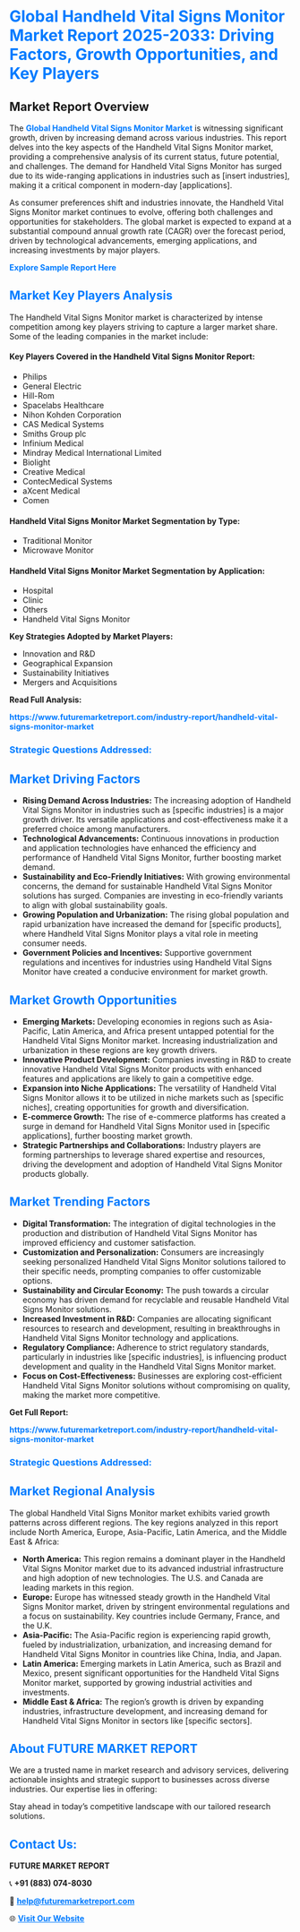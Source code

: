 <h1 style="color: #007BFF;">Global Handheld Vital Signs Monitor Market Report 2025-2033: Driving Factors, Growth Opportunities, and Key Players</h1>

<section id="overview">
<h2>Market Report Overview</h2>
<p>The <a href="https://www.futuremarketreport.com/industry-report/handheld-vital-signs-monitor-market" style="color: #007BFF; text-decoration: none;"><strong>Global Handheld Vital Signs Monitor Market</strong></a> is witnessing significant growth, driven by increasing demand across various industries. This report delves into the key aspects of the Handheld Vital Signs Monitor market, providing a comprehensive analysis of its current status, future potential, and challenges. The demand for Handheld Vital Signs Monitor has surged due to its wide-ranging applications in industries such as [insert industries], making it a critical component in modern-day [applications].</p>
<p>As consumer preferences shift and industries innovate, the Handheld Vital Signs Monitor market continues to evolve, offering both challenges and opportunities for stakeholders. The global market is expected to expand at a substantial compound annual growth rate (CAGR) over the forecast period, driven by technological advancements, emerging applications, and increasing investments by major players.</p>
</section>

<section id="overview">
<p><a href="https://www.futuremarketreport.com/request-sample/reportId=123930" style="color: #007BFF; text-decoration: none;"><strong>Explore Sample Report Here</strong></a></p>
</section>

<section id="key-players">
<h2 style="color: #007BFF;">Market Key Players Analysis</h2>
<p>The Handheld Vital Signs Monitor market is characterized by intense competition among key players striving to capture a larger market share. Some of the leading companies in the market include:</p>
<h4>Key Players Covered in the Handheld Vital Signs Monitor Report:</h4>
<ul><li>Philips</li><li>General Electric</li><li>Hill-Rom</li><li>Spacelabs Healthcare</li><li>Nihon Kohden Corporation</li><li>CAS Medical Systems</li><li>Smiths Group plc</li><li>Infinium Medical</li><li>Mindray Medical International Limited</li><li>Biolight</li><li>Creative Medical</li><li>ContecMedical Systems</li><li>aXcent Medical</li><li>Comen</li></ul>
<h4>Handheld Vital Signs Monitor Market Segmentation by Type:</h4>
<ul><li>Traditional Monitor</li><li>Microwave Monitor</li></ul>

<h4>Handheld Vital Signs Monitor Market Segmentation by Application:</h4>
<ul><li>Hospital</li><li>Clinic</li><li>Others</li><li>Handheld Vital Signs Monitor</li></ul>
<p><strong>Key Strategies Adopted by Market Players:</strong></p>
<ul>
<li>Innovation and R&D</li>
<li>Geographical Expansion</li>
<li>Sustainability Initiatives</li>
<li>Mergers and Acquisitions</li>
</ul>
</section>

<section>
<p><strong>Read Full Analysis: </strong></p><a href="https://www.futuremarketreport.com/industry-report/handheld-vital-signs-monitor-market" style="color: #007BFF; text-decoration: none;"><strong>https://www.futuremarketreport.com/industry-report/handheld-vital-signs-monitor-market</strong></a>
<h3 style="color: #007BFF;">Strategic Questions Addressed:</h3>
</section>

<section id="driving-factors">
<h2 style="color: #007BFF;">Market Driving Factors</h2>
<ul>
<li><strong>Rising Demand Across Industries:</strong> The increasing adoption of Handheld Vital Signs Monitor in industries such as [specific industries] is a major growth driver. Its versatile applications and cost-effectiveness make it a preferred choice among manufacturers.</li>
<li><strong>Technological Advancements:</strong> Continuous innovations in production and application technologies have enhanced the efficiency and performance of Handheld Vital Signs Monitor, further boosting market demand.</li>
<li><strong>Sustainability and Eco-Friendly Initiatives:</strong> With growing environmental concerns, the demand for sustainable Handheld Vital Signs Monitor solutions has surged. Companies are investing in eco-friendly variants to align with global sustainability goals.</li>
<li><strong>Growing Population and Urbanization:</strong> The rising global population and rapid urbanization have increased the demand for [specific products], where Handheld Vital Signs Monitor plays a vital role in meeting consumer needs.</li>
<li><strong>Government Policies and Incentives:</strong> Supportive government regulations and incentives for industries using Handheld Vital Signs Monitor have created a conducive environment for market growth.</li>
</ul>
</section>

<section id="growth-opportunities">
<h2 style="color: #007BFF;">Market Growth Opportunities</h2>
<ul>
<li><strong>Emerging Markets:</strong> Developing economies in regions such as Asia-Pacific, Latin America, and Africa present untapped potential for the Handheld Vital Signs Monitor market. Increasing industrialization and urbanization in these regions are key growth drivers.</li>
<li><strong>Innovative Product Development:</strong> Companies investing in R&D to create innovative Handheld Vital Signs Monitor products with enhanced features and applications are likely to gain a competitive edge.</li>
<li><strong>Expansion into Niche Applications:</strong> The versatility of Handheld Vital Signs Monitor allows it to be utilized in niche markets such as [specific niches], creating opportunities for growth and diversification.</li>
<li><strong>E-commerce Growth:</strong> The rise of e-commerce platforms has created a surge in demand for Handheld Vital Signs Monitor used in [specific applications], further boosting market growth.</li>
<li><strong>Strategic Partnerships and Collaborations:</strong> Industry players are forming partnerships to leverage shared expertise and resources, driving the development and adoption of Handheld Vital Signs Monitor products globally.</li>
</ul>
</section>

<section id="trending-factors">
<h2 style="color: #007BFF;">Market Trending Factors</h2>
<ul>
<li><strong>Digital Transformation:</strong> The integration of digital technologies in the production and distribution of Handheld Vital Signs Monitor has improved efficiency and customer satisfaction.</li>
<li><strong>Customization and Personalization:</strong> Consumers are increasingly seeking personalized Handheld Vital Signs Monitor solutions tailored to their specific needs, prompting companies to offer customizable options.</li>
<li><strong>Sustainability and Circular Economy:</strong> The push towards a circular economy has driven demand for recyclable and reusable Handheld Vital Signs Monitor solutions.</li>
<li><strong>Increased Investment in R&D:</strong> Companies are allocating significant resources to research and development, resulting in breakthroughs in Handheld Vital Signs Monitor technology and applications.</li>
<li><strong>Regulatory Compliance:</strong> Adherence to strict regulatory standards, particularly in industries like [specific industries], is influencing product development and quality in the Handheld Vital Signs Monitor market.</li>
<li><strong>Focus on Cost-Effectiveness:</strong> Businesses are exploring cost-efficient Handheld Vital Signs Monitor solutions without compromising on quality, making the market more competitive.</li>
</ul>
</section>

<section>
<p><strong>Get Full Report: </strong></p><a href="https://www.futuremarketreport.com/industry-report/handheld-vital-signs-monitor-market" style="color: #007BFF; text-decoration: none;"><strong>https://www.futuremarketreport.com/industry-report/handheld-vital-signs-monitor-market</strong></a>
<h3 style="color: #007BFF;">Strategic Questions Addressed:</h3>
</section>


<section id="regional-analysis">
<h2 style="color: #007BFF;">Market Regional Analysis</h2>
<p>The global Handheld Vital Signs Monitor market exhibits varied growth patterns across different regions. The key regions analyzed in this report include North America, Europe, Asia-Pacific, Latin America, and the Middle East & Africa:</p>
<ul>
<li><strong>North America:</strong> This region remains a dominant player in the Handheld Vital Signs Monitor market due to its advanced industrial infrastructure and high adoption of new technologies. The U.S. and Canada are leading markets in this region.</li>
<li><strong>Europe:</strong> Europe has witnessed steady growth in the Handheld Vital Signs Monitor market, driven by stringent environmental regulations and a focus on sustainability. Key countries include Germany, France, and the U.K.</li>
<li><strong>Asia-Pacific:</strong> The Asia-Pacific region is experiencing rapid growth, fueled by industrialization, urbanization, and increasing demand for Handheld Vital Signs Monitor in countries like China, India, and Japan.</li>
<li><strong>Latin America:</strong> Emerging markets in Latin America, such as Brazil and Mexico, present significant opportunities for the Handheld Vital Signs Monitor market, supported by growing industrial activities and investments.</li>
<li><strong>Middle East & Africa:</strong> The region’s growth is driven by expanding industries, infrastructure development, and increasing demand for Handheld Vital Signs Monitor in sectors like [specific sectors].</li>
</ul>
</section>

<footer>
<h2 style="color: #007BFF;">About FUTURE MARKET REPORT</h2>
<p>We are a trusted name in market research and advisory services, delivering actionable insights and strategic support to businesses across diverse industries. Our expertise lies in offering:</p>

<p>Stay ahead in today’s competitive landscape with our tailored research solutions.</p>

<h2 style="color: #007BFF;">Contact Us:</h2>
<p><strong>FUTURE MARKET REPORT</strong></p>
<p>📞 <strong>+91 (883) 074-8030</strong></p>
<p>📧 <strong><a href="mailto:help@futuremarketreport.com" style="color: #007BFF;">help@futuremarketreport.com</a></strong></p>
<p>🌐 <strong><a href="https://www.futuremarketreport.com/" style="color: #007BFF;">Visit Our Website</a></strong></p>
</footer>